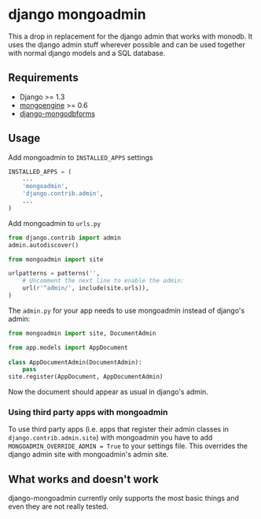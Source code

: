# django mongoadmin

This a drop in replacement for the django admin that works with monodb. It uses the django admin stuff wherever possible and can be used together with normal django models and a SQL database.

## Requirements

 * Django >= 1.3
 * [mongoengine](http://mongoengine.org/) >= 0.6
 * [django-mongodbforms](https://github.com/jschrewe/django-mongodbforms)

## Usage

Add mongoadmin to `INSTALLED_APPS` settings

```python
INSTALLED_APPS = (
	...
   	'mongoadmin',
   	'django.contrib.admin',
	...
)
```

Add mongoadmin to `urls.py`

```python
from django.contrib import admin
admin.autodiscover()

from mongoadmin import site

urlpatterns = patterns('',
   	# Uncomment the next line to enable the admin:
   	url(r'^admin/', include(site.urls)),
)
```

The `admin.py` for your app needs to use mongoadmin instead of django's admin:

```python
from mongoadmin import site, DocumentAdmin

from app.models import AppDocument
	
class AppDocumentAdmin(DocumentAdmin):
    pass
site.register(AppDocument, AppDocumentAdmin)
```
	
Now the document should appear as usual in django's admin.

### Using third party apps with mongoadmin

To use third party apps (i.e. apps that register their admin classes in `django.contrib.admin.site`) with mongoadmin you have to add `MONGOADMIN_OVERRIDE_ADMIN = True` to your settings file. This overrides the django admin site with mongoadmin's admin site.

## What works and doesn't work

django-mongoadmin currently only supports the most basic things and even they are not really tested.



